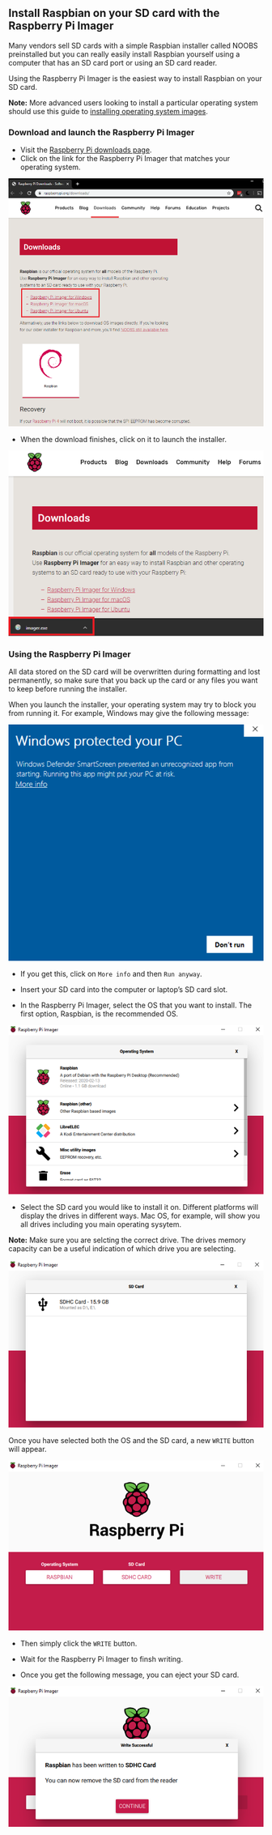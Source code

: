 ## Install Raspbian on your SD card with the Raspberry Pi Imager

Many vendors sell SD cards with a simple Raspbian installer called NOOBS preinstalled but you can really easily install Raspbian yourself using a computer that has an SD card port or using an SD card reader.

Using the Raspberry Pi Imager is the easiest way to install Raspbian on your SD card.

**Note:** More advanced users looking to install a particular operating system should use this guide to [installing operating system images](https://www.raspberrypi.org/documentation/installation/installing-images/README.md). 

### Download and launch the Raspberry Pi Imager

+ Visit the [Raspberry Pi downloads page](https://www.raspberrypi.org/downloads).
+ Click on the link for the Raspberry Pi Imager that matches your operating system.

![Downloads page](images/newInstaller_downloadsPage.png)

+ When the download finishes, click on it to launch the installer.

![Launch installer](images/newInstaller_launchInstaller.png)

### Using the Raspberry Pi Imager

All data stored on the SD card will be overwritten during formatting and lost permanently, so make sure that you back up the card or any files you want to keep before running the installer.

When you launch the installer, your operating system may try to block you from running it. For example, Windows may give the following message: 

![Windows warning](images/newInstaller_windowsWarning.png)

+ If you get this, click on `More info` and then `Run anyway`.

+ Insert your SD card into the computer or laptop’s SD card slot.

+ In the Raspberry Pi Imager, select the OS that you want to install. The first option, Raspbian, is the recommended OS.

![Raspberry Pi Imager in windows](images/newInstaller_selectOS.png)

+ Select the SD card you would like to install it on. Different platforms will display the drives in different ways. Mac OS, for example, will show you all drives including you main operating sysytem. 

**Note:** Make sure you are selcting the correct drive. The drives memory capacity can be a useful indication of which drive you are selecting.

![Raspberry Pi Imager in windows](images/newInstaller_select-SDCard.png)

Once you have selected both the OS and the SD card, a new `WRITE` button will appear.

![Raspberry Pi Imager in windows](images/newInstaller_osAndCardSelected.png)

+ Then simply click the `WRITE` button.

+ Wait for the Raspberry Pi Imager to finsh writing.

+ Once you get the following message, you can eject your SD card.

![Write successful message](images/newInstaller_writeSuccessful.png)
